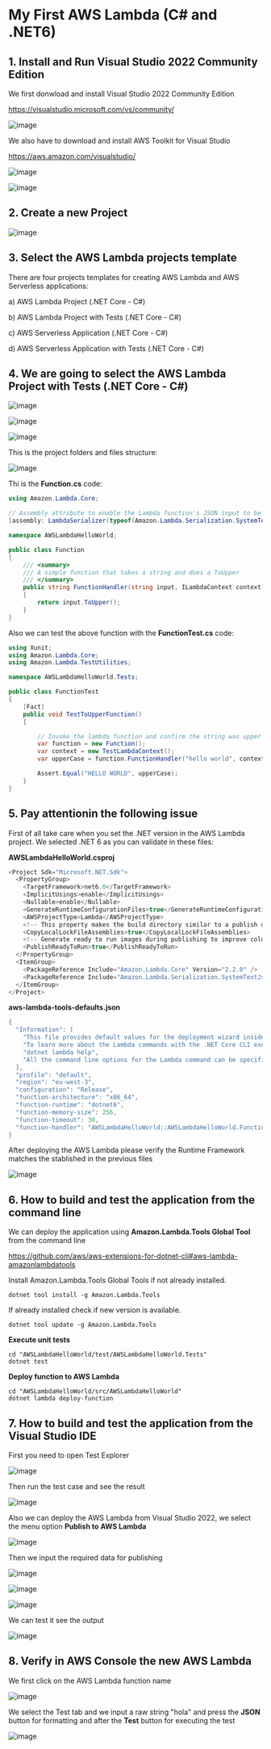 # My First AWS Lambda (C# and .NET6)

## 1. Install and Run Visual Studio 2022 Community Edition

We first donwload and install Visual Studio 2022 Community Edition

https://visualstudio.microsoft.com/vs/community/

![image](https://github.com/user-attachments/assets/c924b4fe-f80a-4bba-ac85-4dbce9f62720)

We also have to download and install AWS Toolkit for Visual Studio

https://aws.amazon.com/visualstudio/

![image](https://github.com/user-attachments/assets/8ac5e7b4-364f-4974-ae65-dc7c29fb7771)

![image](https://github.com/user-attachments/assets/52cc4114-d0d6-4b4a-b1b1-793b9f419ac4)

## 2. Create a new Project 

![image](https://github.com/user-attachments/assets/ae2413c2-2c6b-4299-a39d-412aaed83669)

## 3. Select the AWS Lambda projects template 

There are four projects templates for creating AWS Lambda and AWS Serverless applications:

a) AWS Lambda Project (.NET Core - C#)

b) AWS Lambda Project with Tests (.NET Core - C#)

c) AWS Serverless Application (.NET Core - C#)

d) AWS Serverless Application with Tests (.NET Core - C#)

## 4. We are going to select the AWS Lambda Project with Tests (.NET Core - C#)

![image](https://github.com/user-attachments/assets/7f83338c-ef7c-4105-8ec8-e6112510aaeb)

![image](https://github.com/user-attachments/assets/b942b04e-9cb0-4bbf-a435-17e95d9a348a)

![image](https://github.com/user-attachments/assets/54f734b0-b0ce-4395-b816-cc664b407cbd)

This is the project folders and files structure: 

![image](https://github.com/user-attachments/assets/33399d20-987e-4d04-97d0-457f4ddf5421)

Thi is the **Function.cs** code:

```csharp
using Amazon.Lambda.Core;

// Assembly attribute to enable the Lambda function's JSON input to be converted into a .NET class.
[assembly: LambdaSerializer(typeof(Amazon.Lambda.Serialization.SystemTextJson.DefaultLambdaJsonSerializer))]

namespace AWSLambdaHelloWorld;

public class Function
{   
    /// <summary>
    /// A simple function that takes a string and does a ToUpper
    /// </summary>
    public string FunctionHandler(string input, ILambdaContext context)
    {
        return input.ToUpper();
    }
}
```

Also we can test the above function with the **FunctionTest.cs** code:

```csharp
using Xunit;
using Amazon.Lambda.Core;
using Amazon.Lambda.TestUtilities;

namespace AWSLambdaHelloWorld.Tests;

public class FunctionTest
{
    [Fact]
    public void TestToUpperFunction()
    {

        // Invoke the lambda function and confirm the string was upper cased.
        var function = new Function();
        var context = new TestLambdaContext();
        var upperCase = function.FunctionHandler("hello world", context);

        Assert.Equal("HELLO WORLD", upperCase);
    }
}
```

## 5. Pay attentionin the following issue

First of all take care when you set the .NET version in the AWS Lambda project. We selected .NET 6 as you can validate in these files:

**AWSLambdaHelloWorld.csproj**

```csharp
<Project Sdk="Microsoft.NET.Sdk">
  <PropertyGroup>
    <TargetFramework>net6.0</TargetFramework>
    <ImplicitUsings>enable</ImplicitUsings>
    <Nullable>enable</Nullable>
    <GenerateRuntimeConfigurationFiles>true</GenerateRuntimeConfigurationFiles>
    <AWSProjectType>Lambda</AWSProjectType>
    <!-- This property makes the build directory similar to a publish directory and helps the AWS .NET Lambda Mock Test Tool find project dependencies. -->
    <CopyLocalLockFileAssemblies>true</CopyLocalLockFileAssemblies>
    <!-- Generate ready to run images during publishing to improve cold start time. -->
    <PublishReadyToRun>true</PublishReadyToRun>
  </PropertyGroup>
  <ItemGroup>
    <PackageReference Include="Amazon.Lambda.Core" Version="2.2.0" />
    <PackageReference Include="Amazon.Lambda.Serialization.SystemTextJson" Version="2.4.0" />
  </ItemGroup>
</Project>
```

**aws-lambda-tools-defaults.json**

```csharp
{
  "Information": [
    "This file provides default values for the deployment wizard inside Visual Studio and the AWS Lambda commands added to the .NET Core CLI.",
    "To learn more about the Lambda commands with the .NET Core CLI execute the following command at the command line in the project root directory.",
    "dotnet lambda help",
    "All the command line options for the Lambda command can be specified in this file."
  ],
  "profile": "default",
  "region": "eu-west-3",
  "configuration": "Release",
  "function-architecture": "x86_64",
  "function-runtime": "dotnet6",
  "function-memory-size": 256,
  "function-timeout": 30,
  "function-handler": "AWSLambdaHelloWorld::AWSLambdaHelloWorld.Function::FunctionHandler"
}
```

After deploying the AWS Lambda please verify the Runtime Framework matches the stablished in the previous files

![image](https://github.com/user-attachments/assets/44a81059-11ed-4277-85a2-30d031781044)

## 6. How to build and test the application from the command line

We can deploy the application using **Amazon.Lambda.Tools Global Tool** from the command line

https://github.com/aws/aws-extensions-for-dotnet-cli#aws-lambda-amazonlambdatools

Install Amazon.Lambda.Tools Global Tools if not already installed.

```
dotnet tool install -g Amazon.Lambda.Tools
```

If already installed check if new version is available.

```
dotnet tool update -g Amazon.Lambda.Tools
```

**Execute unit tests**

```
cd "AWSLambdaHelloWorld/test/AWSLambdaHelloWorld.Tests"
dotnet test
```

**Deploy function to AWS Lambda**

```
cd "AWSLambdaHelloWorld/src/AWSLambdaHelloWorld"
dotnet lambda deploy-function
```

## 7. How to build and test the application from the Visual Studio IDE

First you need to open Test Explorer 

![image](https://github.com/user-attachments/assets/928cd6a2-4a77-4c7e-a40e-4881abfe0409)

Then run the test case and see the result

![image](https://github.com/user-attachments/assets/6ddddec3-c8d3-4ee7-8634-217b94e376c2)

Also we can deploy the AWS Lambda from Visual Studio 2022, we select the menu option **Publish to AWS Lambda**

![image](https://github.com/user-attachments/assets/ce9e77e7-dfb8-43d6-92b2-1faf842a75e1)

Then we input the required data for publishing

![image](https://github.com/user-attachments/assets/8fb8f9eb-b709-4a70-a3c7-e22aaf82bff6)

![image](https://github.com/user-attachments/assets/6cc7ac45-9db9-4b11-9fe1-73a8cfdaf2c8)

![image](https://github.com/user-attachments/assets/fb8452ee-8cc5-4aab-96b8-9717b8844226)

We can test it see the output

![image](https://github.com/user-attachments/assets/eba0fd7b-c803-4d04-a149-6c3dcff5b38d)

## 8. Verify in AWS Console the new AWS Lambda

We first click on the AWS Lambda function name

![image](https://github.com/user-attachments/assets/11e7fcec-b6ff-4a7e-a115-ae01bdd491f7)

We select the Test tab and we input a raw string "hola" and press the **JSON** button for formatting and after the **Test** button for executing the test

![image](https://github.com/user-attachments/assets/f868577e-02ec-4de0-a20d-e8e5f00ab63d)


